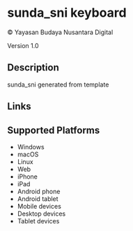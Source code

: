 sunda_sni keyboard
==============

© Yayasan Budaya Nusantara Digital

Version 1.0

Description
-----------

sunda_sni generated from template

Links
-----

Supported Platforms
-------------------
 * Windows
 * macOS
 * Linux
 * Web
 * iPhone
 * iPad
 * Android phone
 * Android tablet
 * Mobile devices
 * Desktop devices
 * Tablet devices

